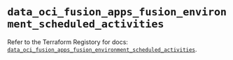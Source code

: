 # `data_oci_fusion_apps_fusion_environment_scheduled_activities`

Refer to the Terraform Registory for docs: [`data_oci_fusion_apps_fusion_environment_scheduled_activities`](https://registry.terraform.io/providers/oracle/oci/6.18.0/docs/data-sources/fusion_apps_fusion_environment_scheduled_activities).

